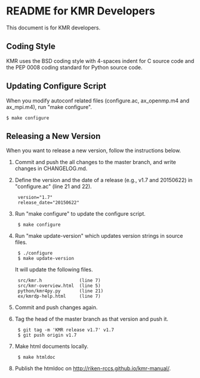 # README for KMR Developers

This document is for KMR developers.

## Coding Style

KMR uses the BSD coding style with 4-spaces indent for C source code
and the PEP 0008 coding standard for Python source code.

## Updating Configure Script

When you modify autoconf related files (configure.ac, ax_openmp.m4 and
ax_mpi.m4), run "make configure".

    $ make configure

## Releasing a New Version

When you want to release a new version, follow the instructions below.

1. Commit and push the all changes to the master branch, and write
   changes in CHANGELOG.md.

2. Define the version and the date of a release (e.g., v1.7 and
   20150622) in "configure.ac" (line 21 and 22).

        version="1.7"
        release_date="20150622"

3. Run "make configure" to update the configure script.

        $ make configure

4. Run "make update-version" which updates version strings in source
   files.

        $ ./configure
        $ make update-version

   It will update the following files.

        src/kmr.h              (line 7)
        src/kmr-overview.html  (line 5)
        python/kmr4py.py       (line 21)
        ex/kmrdp-help.html     (line 7)

5. Commit and push changes again.

6. Tag the head of the master branch as that version and push it.

        $ git tag -m 'KMR release v1.7' v1.7
        $ git push origin v1.7

7. Make html documents locally.

        $ make htmldoc

8. Publish the htmldoc on http://riken-rccs.github.io/kmr-manual/.
